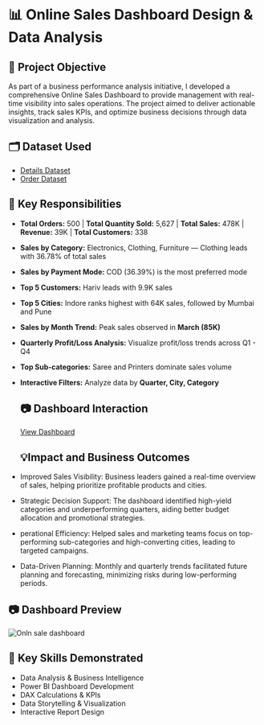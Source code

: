 # 📊 Online Sales Dashboard Design & Data Analysis
## 📝 Project Objective
As part of a business performance analysis initiative, I developed a comprehensive Online Sales Dashboard to provide management with real-time visibility into sales operations. The project aimed to deliver actionable insights, track sales KPIs, and optimize business decisions through data visualization and analysis.
## 🗂 Dataset Used
- <a href="https://github.com/priti7540/Online-Sales-Dashboard/blob/main/Details.csv">Details Dataset</a>
- <a href="https://github.com/priti7540/Online-Sales-Dashboard/blob/main/Orders.csv">Order Dataset</a>

## 📌 Key Responsibilities
- **Total Orders:** 500 | **Total Quantity Sold:** 5,627 | **Total Sales:** 478K | **Revenue:** 39K | **Total Customers:** 338
- **Sales by Category:** Electronics, Clothing, Furniture — Clothing leads with 36.78% of total sales
- **Sales by Payment Mode:** COD (36.39%) is the most preferred mode
- **Top 5 Customers:** Hariv leads with 9.9K sales
- **Top 5 Cities:** Indore ranks highest with 64K sales, followed by Mumbai and Pune
- **Sales by Month Trend:** Peak sales observed in **March (85K)**
- **Quarterly Profit/Loss Analysis:** Visualize profit/loss trends across Q1 - Q4
- **Top Sub-categories:** Saree and Printers dominate sales volume
- **Interactive Filters:** Analyze data by **Quarter, City, Category**

  ## 📷 Dashboard Interaction 
  <a href="https://github.com/priti7540/Online-Sales-Dashboard/blob/main/Onln%20sale%20dashboard.png">View Dashboard</a>

  ## 💡Impact and Business Outcomes
- Improved Sales Visibility: Business leaders gained a real-time overview of sales, helping prioritize profitable products and cities.
- Strategic Decision Support: The dashboard identified high-yield categories and underperforming quarters, aiding better budget allocation and promotional strategies.
- perational Efficiency: Helped sales and marketing teams focus on top-performing sub-categories and high-converting cities, leading to targeted campaigns.
- Data-Driven Planning: Monthly and quarterly trends facilitated future planning and forecasting, minimizing risks during low-performing periods.

## 📷 Dashboard Preview
![Onln sale dashboard](https://github.com/user-attachments/assets/528acea8-33ad-4d64-8fc3-1a0c660adc7a)

## 🧠 Key Skills Demonstrated
- Data Analysis & Business Intelligence
- Power BI Dashboard Development
- DAX Calculations & KPIs
- Data Storytelling & Visualization
- Interactive Report Design  

